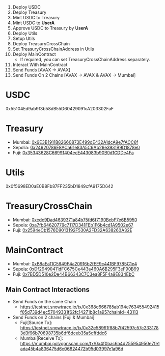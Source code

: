 1. Deploy USDC
2. Deploy Treasury
3. Mint USDC to Treasury
4. Mint USDC to **UserA** 
5. Approve USDC to Treasury by **UserA**
6. Deploy Utils
7. Setup Utils
8. Deploy TreasuryCrossChain
9. Set TreasuryCrossChainAddress in Utils
10. Deploy MainContract
    - If required, you can set TreasuryCrossChainAddress separately.
11. Interact With MainContract
   1.  Send Funds [AVAX -> AVAX]
   2.  Send Funds On 2 Chains [AVAX -> AVAX & AVAX -> Mumbai]

# USDC
0x55104Ed9ab9f3b58dB55D60429091cA203302FaF

# Treasury 
- Mumbai: [0x9E3B1911B82660873E499dE432A1dcA9e7fACC6f](https://mumbai.polygonscan.com/address/0x9e3b1911b82660873e499de432a1dca9e7facc6f)
- Sepolia: [0x24920786E8ACa61e83A5C6Ab29e3931B9D1878e0](https://sepolia.etherscan.io/address/0x67fa0e46ca78549c0ef176ad658bd64d9619be20)
- Fuji: [0x35343628C66991404ecE443083b90B0d1CDDe4Fa](https://testnet.snowtrace.io/address/0x35343628c66991404ece443083b90b0d1cdde4fa)

# Utils
0x0f5698ED0aE0B8Fb87FF235bD1849cfA9175D642

# TreasuryCrossChain
- Mumbai: [0xcdc9Dad4639371a84b75fd6f7190BcbF7e6B5950](https://mumbai.polygonscan.com/address/0xcdc9Dad4639371a84b75fd6f7190BcbF7e6B5950)
- Sepola: [0xa7fb64620779c7117D341FEb1F6b4cd1A9502e67](https://sepolia.etherscan.io/address/0xa7fb64620779c7117D341FEb1F6b4cd1A9502e67)
- Fuji: [0x2594eCb1576D9013192F530A2FD32A638260A32E](https://testnet.snowtrace.io/address/0x2594eCb1576D9013192F530A2FD32A638260A32E)

# MainContract
- Mumbai: [0xB8aEa11C5649F4a20916b2fEE9c441BF9785C1e4](https://mumbai.polygonscan.com/address/0xB8aEa11C5649F4a20916b2fEE9c441BF9785C1e4)
- Sepola: [0xDf29490411dFC675Ce443a460A6B295F3eF90B99](https://sepolia.etherscan.io/address/0xDf29490411dFC675Ce443a460A6B295F3eF90B99)
- Fuji: [0x7BD5D510e2De44B66343C7C3ea8F5F4a9E834EbC](https://testnet.snowtrace.io/address/0x7BD5D510e2De44B66343C7C3ea8F5F4a9E834EbC)

## Main Contract Interactions
- Send Funds on the same Chain
  - https://testnet.snowtrace.io/tx/0x368c666785ab194e763455492415f05d739d4ec57049331f62fc14271b8c1a95?chainId=43113
- Send Funds on 2 chains [Fuji & Mumbai]
  - Fuji[Source Tx]: https://testnet.snowtrace.io/tx/0x32e58991f88b7f42597c57c2331783d3f96b70698735b6df6dceb35a5dffddc6
  - Mumbai[Receive Tx]: https://mumbai.polygonscan.com/tx/0x4f0bac6a4d255954950e7fe1ada45b4a836475d6c06824472b95d03997e1a96d